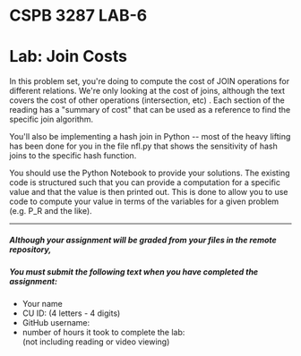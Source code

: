 # CSPB 3287  LAB-6
# Lab: Join Costs
In this problem set, you're doing to compute the cost of JOIN operations for different relations. We're only looking at the cost of joins, although the text covers the cost of other operations (intersection, etc) . Each section of the reading has a "summary of cost" that can be used as a reference to find the specific join algorithm.

You'll also be implementing a hash join in Python -- most of the heavy lifting has been done for you in the file nfl.py that shows the sensitivity of hash joins to the specific hash function.

You should use the Python Notebook to provide your solutions. The existing code is structured such that you can provide a computation for a specific value and that the value is then printed out. This is done to allow you to use code to compute your value in terms of the variables for a given problem (e.g. P_R and the like).

<hr>

##### **Although your assignment will be graded from your files in the remote repository,**
##### **You must submit the following text when you have completed the assignment:**
   * Your name
   * CU ID: (4 letters - 4 digits)
   * GitHub username:
   * number of hours it took to complete the lab:<br>(not including reading or video viewing)
   
